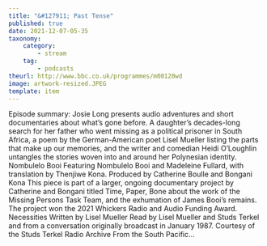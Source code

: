 ```yaml
---
title: "&#127911; Past Tense"
published: true
date: 2021-12-07-05-35
taxonomy:
    category:
        - stream
    tag:
        - podcasts
theurl: http://www.bbc.co.uk/programmes/m00120wd
image: artwork-resized.JPEG
template: item
---
```


Episode summary: Josie Long presents audio adventures and short documentaries about what&rsquo;s gone before. A daughter&rsquo;s decades-long search for her father who went missing as a political prisoner in South Africa, a poem by the German-American poet Lisel Mueller listing the parts that make up our memories, and the writer and comedian Heidi O&rsquo;Loughlin untangles the stories woven into and around her Polynesian identity. Nombulelo Booi Featuring Nombulelo Booi and Madeleine Fullard, with translation by Thenjiwe Kona. Produced by Catherine Boulle and Bongani Kona This piece is part of a larger, ongoing documentary project by Catherine and Bongani titled Time, Paper, Bone about the work of the Missing Persons Task Team, and the exhumation of James Booi&rsquo;s remains. The project won the 2021 Whickers Radio and Audio Funding Award. Necessities Written by Lisel Mueller Read by Lisel Mueller and Studs Terkel and from a conversation originally broadcast in January 1987. Courtesy of the Studs Terkel Radio Archive From the South Pacific&hellip;
